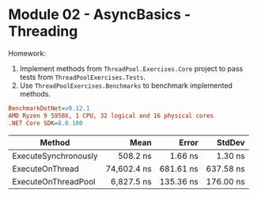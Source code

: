 # Module 02 - AsyncBasics - Threading

Homework:

1. Implement methods from `ThreadPool.Exercises.Core` project to pass tests from `ThreadPoolExercises.Tests`.
2. Use `ThreadPoolExercises.Benchmarks` to benchmark implemented methods.

```ini
BenchmarkDotNet=v0.12.1
AMD Ryzen 9 5950X, 1 CPU, 32 logical and 16 physical cores
.NET Core SDK=8.0.100
```

| Method               |        Mean |     Error |    StdDev |
| -------------------- | ----------: | --------: | --------: |
| ExecuteSynchronously |    508.2 ns |   1.66 ns |   1.30 ns |
| ExecuteOnThread      | 74,602.4 ns | 681.61 ns | 637.58 ns |
| ExecuteOnThreadPool  |  6,827.5 ns | 135.36 ns | 176.00 ns |
